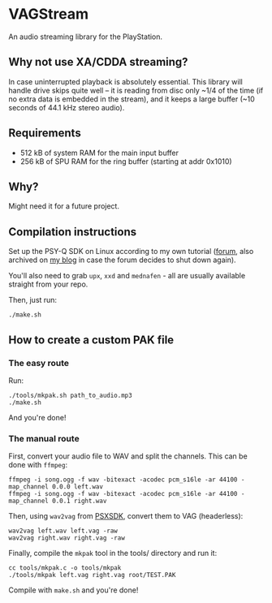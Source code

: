 # VAGStream
An audio streaming library for the PlayStation.

## Why not use XA/CDDA streaming?
In case uninterrupted playback is absolutely essential.
This library will handle drive skips quite well – it is reading from disc only ~1/4 of the time (if no extra data is embedded in the stream),
and it keeps a large buffer (~10 seconds of 44.1 kHz stereo audio).

## Requirements
- 512 kB of system RAM for the main input buffer
- 256 kB of SPU RAM for the ring buffer (starting at addr 0x1010)

## Why?
Might need it for a future project.

## Compilation instructions
Set up the PSY-Q SDK on Linux according to my own tutorial ([forum](http://www.psxdev.net/forum/viewtopic.php?f=53&t=3737), also archived on [my blog](https://blog.prochazkaml.eu/index.php/article/psyq-modern-linux) in case the forum decides to shut down again).

You'll also need to grab `upx`, `xxd` and `mednafen` - all are usually available straight from your repo.

Then, just run:

```
./make.sh
```

## How to create a custom PAK file

### The easy route

Run:

```
./tools/mkpak.sh path_to_audio.mp3
./make.sh
```

And you're done!

### The manual route

First, convert your audio file to WAV and split the channels. This can be done with `ffmpeg`:

```
ffmpeg -i song.ogg -f wav -bitexact -acodec pcm_s16le -ar 44100 -map_channel 0.0.0 left.wav
ffmpeg -i song.ogg -f wav -bitexact -acodec pcm_s16le -ar 44100 -map_channel 0.0.1 right.wav
```

Then, using `wav2vag` from [PSXSDK](https://github.com/simias/psxsdk/blob/master/tools/wav2vag.c), convert them to VAG (headerless):

```
wav2vag left.wav left.vag -raw
wav2vag right.wav right.vag -raw
```

Finally, compile the `mkpak` tool in the tools/ directory and run it:

```
cc tools/mkpak.c -o tools/mkpak
./tools/mkpak left.vag right.vag root/TEST.PAK
```

Compile with `make.sh` and you're done!

